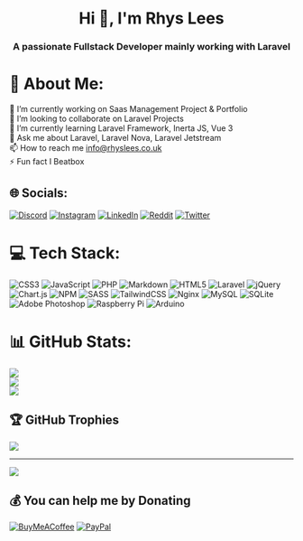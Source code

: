 <h1 align="center">Hi 👋, I'm Rhys Lees</h1>
<h3 align="center">A passionate Fullstack Developer mainly working with Laravel</h3>


# 💫 About Me:
🔭 I’m currently working on Saas Management Project & Portfolio<br>👯 I’m looking to collaborate on Laravel Projects<br>🌱 I’m currently learning Laravel Framework, Inerta JS, Vue 3<br>💬 Ask me about Laravel, Laravel Nova, Laravel Jetstream<br>📫 How to reach me info@rhyslees.co.uk<br>⚡ Fun fact I Beatbox


## 🌐 Socials:
[![Discord](https://img.shields.io/badge/Discord-%237289DA.svg?logo=discord&logoColor=white)](htttps://discord.gg/https://discord.gg/ahv3zSwvV8) [![Instagram](https://img.shields.io/badge/Instagram-%23E4405F.svg?logo=Instagram&logoColor=white)](https://instagram.com/rhyslees_dev) [![LinkedIn](https://img.shields.io/badge/LinkedIn-%230077B5.svg?logo=linkedin&logoColor=white)](https://linkedin.com/in/rhys-lees) [![Reddit](https://img.shields.io/badge/Reddit-%23FF4500.svg?logo=Reddit&logoColor=white)](https://reddit.com/user/NanoCellMusic) [![Twitter](https://img.shields.io/badge/Twitter-%231DA1F2.svg?logo=Twitter&logoColor=white)](https://twitter.com/RhysLeesDev) 

# 💻 Tech Stack:
![CSS3](https://img.shields.io/badge/css3-%231572B6.svg?style=for-the-badge&logo=css3&logoColor=white) ![JavaScript](https://img.shields.io/badge/javascript-%23323330.svg?style=for-the-badge&logo=javascript&logoColor=%23F7DF1E) ![PHP](https://img.shields.io/badge/php-%23777BB4.svg?style=for-the-badge&logo=php&logoColor=white) ![Markdown](https://img.shields.io/badge/markdown-%23000000.svg?style=for-the-badge&logo=markdown&logoColor=white) ![HTML5](https://img.shields.io/badge/html5-%23E34F26.svg?style=for-the-badge&logo=html5&logoColor=white) ![Laravel](https://img.shields.io/badge/laravel-%23FF2D20.svg?style=for-the-badge&logo=laravel&logoColor=white) ![jQuery](https://img.shields.io/badge/jquery-%230769AD.svg?style=for-the-badge&logo=jquery&logoColor=white) ![Chart.js](https://img.shields.io/badge/chart.js-F5788D.svg?style=for-the-badge&logo=chart.js&logoColor=white) ![NPM](https://img.shields.io/badge/NPM-%23000000.svg?style=for-the-badge&logo=npm&logoColor=white) ![SASS](https://img.shields.io/badge/SASS-hotpink.svg?style=for-the-badge&logo=SASS&logoColor=white) ![TailwindCSS](https://img.shields.io/badge/tailwindcss-%2338B2AC.svg?style=for-the-badge&logo=tailwind-css&logoColor=white) ![Nginx](https://img.shields.io/badge/nginx-%23009639.svg?style=for-the-badge&logo=nginx&logoColor=white) ![MySQL](https://img.shields.io/badge/mysql-%2300f.svg?style=for-the-badge&logo=mysql&logoColor=white) ![SQLite](https://img.shields.io/badge/sqlite-%2307405e.svg?style=for-the-badge&logo=sqlite&logoColor=white) ![Adobe Photoshop](https://img.shields.io/badge/adobephotoshop-%2331A8FF.svg?style=for-the-badge&logo=adobephotoshop&logoColor=white) ![Raspberry Pi](https://img.shields.io/badge/-RaspberryPi-C51A4A?style=for-the-badge&logo=Raspberry-Pi) ![Arduino](https://img.shields.io/badge/-Arduino-00979D?style=for-the-badge&logo=Arduino&logoColor=white)
# 📊 GitHub Stats:
![](https://github-readme-stats.vercel.app/api?username=RhysLees&theme=dark&hide_border=true&include_all_commits=true&count_private=true)<br/>
![](https://github-readme-streak-stats.herokuapp.com/?user=RhysLees&theme=dark&hide_border=true)<br/>
![](https://github-readme-stats.vercel.app/api/top-langs/?username=RhysLees&theme=dark&hide_border=true&include_all_commits=true&count_private=true&layout=compact)

## 🏆 GitHub Trophies
![](https://github-profile-trophy.vercel.app/?username=RhysLees&theme=flat&no-frame=false&no-bg=true&margin-w=4)

---
[![](https://visitcount.itsvg.in/api?id=RhysLees&icon=0&color=7)](https://visitcount.itsvg.in)

  ## 💰 You can help me by Donating
  [![BuyMeACoffee](https://img.shields.io/badge/Buy%20Me%20a%20Coffee-ffdd00?style=for-the-badge&logo=buy-me-a-coffee&logoColor=black)](https://buymeacoffee.com/rhysleesdev) [![PayPal](https://img.shields.io/badge/PayPal-00457C?style=for-the-badge&logo=paypal&logoColor=white)](https://paypal.me/rhyslees) 

  <!-- Proudly created with GPRM ( https://gprm.itsvg.in ) -->
  
